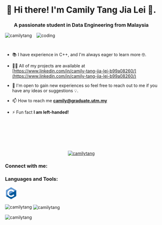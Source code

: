 <h1 align="center">👋 Hi there! I'm Camily Tang Jia Lei 🐪.</h1>
<h3 align="center">A passionate student in Data Engineering from Malaysia</h3>
<img align="right" alt="coding" width="400" src = https://cdn.dribbble.com/users/4055494/screenshots/15215756/media/d2b66c4ca0192aa26d103448b3d1518b.gif>

<p align="left"> <img src="https://komarev.com/ghpvc/?username=camilytang&label=Profile%20views&color=0e75b6&style=flat" alt="camilytang" /> </p>

<br>

- 📚 I have experience in C++, and I'm always eager to learn more 🤓.

- 👨‍💻 All of my projects are available at [https://www.linkedin.com/in/camily-tang-jia-lei-b99a08260/](https://www.linkedin.com/in/camily-tang-jia-lei-b99a08260/)

- 💬 I'm open to gain new experiences so feel free to reach out to me if you have any ideas or suggestions 💡.

- 📫 How to reach me **camily@graduate.utm.my**

- ⚡ Fun fact **I am left-handed!**

<br><br><br><br><br>
<p align="center"> <a href="https://github.com/ryo-ma/github-profile-trophy"><img src="https://github-profile-trophy.vercel.app/?username=camilytang" alt="camilytang" /></a> </p>

<h3 align="left">Connect with me:</h3>
<p align="left">
</p>

<h3 align="left">Languages and Tools:</h3>
<p align="left"> <a href="https://www.cprogramming.com/" target="_blank" rel="noreferrer"> <img src="https://raw.githubusercontent.com/devicons/devicon/master/icons/c/c-original.svg" alt="c" width="40" height="40"/> </a> </p>

<p><img align="left" src="https://github-readme-stats.vercel.app/api/top-langs?username=camilytang&show_icons=true&locale=en&layout=compact" alt="camilytang" /></p>

<p>&nbsp;<img align="center" src="https://github-readme-stats.vercel.app/api?username=camilytang&show_icons=true&locale=en" alt="camilytang" /></p>

<p><img align="center" src="https://github-readme-streak-stats.herokuapp.com/?user=camilytang&" alt="camilytang" /></p>
